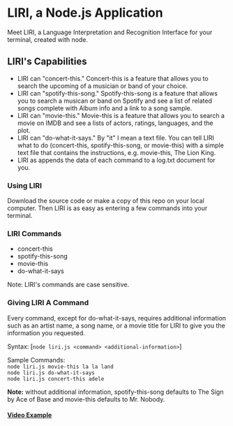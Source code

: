 # LIRI, a Node.js Application
Meet LIRI, a Language Interpretation and Recognition Interface for your terminal, created with node.

## LIRI's Capabilities
* LIRI can "concert-this." Concert-this is a feature that allows you to search the upcoming of a musician or band of your choice.
* LIRI can "spotify-this-song." Spotify-this-song is a feature that allows you to search a musican or band on Spotify and see a list of related songs complete with Album info and a link to a song sample.
* LIRI can "movie-this." Movie-this is a feature that allows you to search a movie on IMDB and see a lists of actors, ratings, languages, and the plot.
* LIRI can "do-what-it-says." By "it" I mean a text file. You can tell LIRI what to do (concert-this, spotify-this-song, or movie-this) with a simple text file that contains the instructions, e.g. movie-this, The Lion King.
* LIRI as appends the data of each command to a log.txt document for you.

### Using LIRI
Download the source code or make a copy of this repo on your local computer. Then LIRI is as easy as entering a few commands into your terminal.

### LIRI Commands
* concert-this
* spotify-this-song
* movie-this
* do-what-it-says

Note: LIRI's commands are case sensitive.

### Giving LIRI A Command
Every command, except for do-what-it-says, requires additional information such as an artist name, a song name, or a movie title for LIRI to give you the information you requested.

Syntax: [`node liri.js <command> <additional-information>`]

Sample Commands:  
`node liri.js movie-this la la land`  
`node liri.js do-what-it-says`  
`node liri.js concert-this adele`  

**Note:** without additional information, spotify-this-song defaults to The Sign by Ace of Base and movie-this defaults to Mr. Nobody.

#### [Video Example](https://drive.google.com/file/d/1U4FA2gJQbqb1hvzCZNioyhuzdfrX0J14/view)

